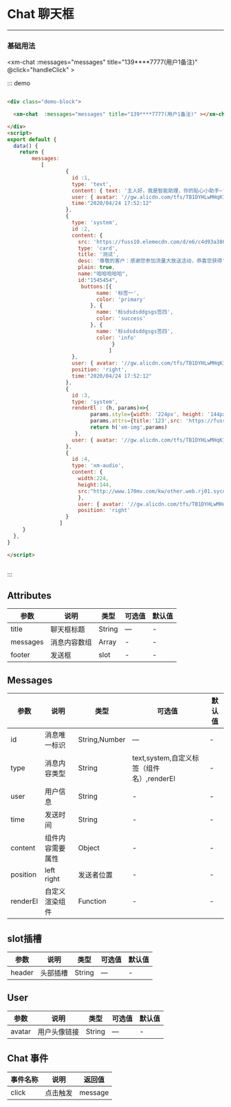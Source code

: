 # Chat 聊天框
----
### 基础用法
<div class="demo-block">

  <xm-chat  :messages="messages" title="139****7777(用户1备注)" @click="handleClick" ></xm-chat>

</div>
<script>
export default {
  data() {
    return {
        messages:
           [
                   {
                     id :1,
                     type: 'text',
                     content: { text: '主人好，我是智能助理，你的贴心小助手~' },
                     user: { avatar: '//gw.alicdn.com/tfs/TB1DYHLwMHqK1RjSZFEXXcGMXXa-56-62.svg' },
                     time:"2020/04/24 17:52:12"
                   },
                   {
                     type: 'system',
                     id :2,
                     content: {
                       src: 'https://fuss10.elemecdn.com/d/e6/c4d93a3805b3ce3f323f7974e6f78jpeg.jpeg',
                       type: 'card',
                       title: '测试',
                       desc: '尊敬的客户：感谢您参加流量大放送活动，恭喜您获得' ,
                       plain: true,
                       name:"哈哈哈哈哈",
                       id:"1545454",
                       buttons:[{
                             name: '标签一',
                             color: 'primary'
                           }, {
                             name: '标sdsdsddgsgs签四',
                             color: 'success'
                           }, {
                             name: '标sdsdsddgsgs签四',
                             color: 'info'
                           }
                                  ]
                     },
                     user: { avatar: '//gw.alicdn.com/tfs/TB1DYHLwMHqK1RjSZFEXXcGMXXa-56-62.svg' },
                     position: 'right',
                     time:"2020/04/24 17:52:12"
                   },
                   {
                     id :3,
                     type: 'system',
                     renderEl : (h, params)=>{
                           params.style={width: '224px', height: '144px' }
                           params.attrs={title:'123',src: 'https://fuss10.elemecdn.com/e/5d/4a731a90594a4af544c0c25941171jpeg.jpeg',}
                           return h('xm-img',params)
                      },
                     user: { avatar: '//gw.alicdn.com/tfs/TB1DYHLwMHqK1RjSZFEXXcGMXXa-56-62.svg' }
                   },
                   {
                     id :4,
                     type: 'xm-audio',
                     content: {
                       width:224,
                       height:144,
                       src:"http://www.170mv.com/kw/other.web.rj01.sycdn.kuwo.cn/resource/n3/2/63/3890495760.mp3"
                       },
                       user: { avatar: '//gw.alicdn.com/tfs/TB1DYHLwMHqK1RjSZFEXXcGMXXa-56-62.svg' },
                       position: 'right'
                   }
                 ]
     }
  },
  methods: {
   handleClick (item) {
     console.log(item)
   }
   }
}

</script>






::: demo
```html

<div class="demo-block">

  <xm-chat  :messages="messages" title="139****7777(用户1备注)" ></xm-chat>

</div>
<script>
export default {
  data() {
    return {
        messages:
           [
                   {
                     id :1,
                     type: 'text',
                     content: { text: '主人好，我是智能助理，你的贴心小助手~' },
                     user: { avatar: '//gw.alicdn.com/tfs/TB1DYHLwMHqK1RjSZFEXXcGMXXa-56-62.svg' },
                     time:"2020/04/24 17:52:12"
                   },
                   {
                     type: 'system',
                     id :2,
                     content: {
                       src: 'https://fuss10.elemecdn.com/d/e6/c4d93a3805b3ce3f323f7974e6f78jpeg.jpeg',
                       type: 'card',
                       title: '测试',
                       desc: '尊敬的客户：感谢您参加流量大放送活动，恭喜您获得' ,
                       plain: true,
                       name:"哈哈哈哈哈",
                       id:"1545454",
                        buttons:[{
                             name: '标签一',
                             color: 'primary'
                           }, {
                             name: '标sdsdsddgsgs签四',
                             color: 'success'
                           }, {
                             name: '标sdsdsddgsgs签四',
                             color: 'info'
                                  }
                                 ]
                     },
                     user: { avatar: '//gw.alicdn.com/tfs/TB1DYHLwMHqK1RjSZFEXXcGMXXa-56-62.svg' },
                     position: 'right',
                     time:"2020/04/24 17:52:12"
                   },
                   {
                     id :3,
                     type: 'system',
                     renderEl : (h, params)=>{
                           params.style={width: '224px', height: '144px' }
                           params.attrs={title:'123',src: 'https://fuss10.elemecdn.com/e/5d/4a731a90594a4af544c0c25941171jpeg.jpeg',}
                           return h('xm-img',params)
                      },
                     user: { avatar: '//gw.alicdn.com/tfs/TB1DYHLwMHqK1RjSZFEXXcGMXXa-56-62.svg' }
                   },
                   {
                     id :4,
                     type: 'xm-audio',
                     content: {
                       width:224,
                       height:144,
                       src:"http://www.170mv.com/kw/other.web.rj01.sycdn.kuwo.cn/resource/n3/2/63/3890495760.mp3"
                       },
                       user: { avatar: '//gw.alicdn.com/tfs/TB1DYHLwMHqK1RjSZFEXXcGMXXa-56-62.svg' },
                       position: 'right'
                   }
                 ]
     }
  },
}

</script>



```
:::

## Attributes

| 参数      | 说明          | 类型      | 可选值                           | 默认值  |
|---------- |-------------- |---------- |--------------------------------  |-------- |
| title	 | 聊天框标题	 | String	 | — | - |
| messages | 消息内容数组	 | Array |  - | - |
| footer | 发送框	 | slot |  - | - |


## Messages
| 参数      | 说明          | 类型      | 可选值                           | 默认值  |
|---------- |-------------- |---------- |--------------------------------  |-------- |
| id	 | 消息唯一标识	 | String,Number	 | — | - |
| type | 消息内容类型	 | String | text,system,自定义标签（组件名）,renderEl| - |
| user | 用户信息	 | String |-| - |
| time | 发送时间	 | String  | -| - |
| content | 组件内容需要属性	 | Object  | -| - |
| position | left right	 | 发送者位置  | -| - |
| renderEl | 自定义渲染组件	 | Function  | -| - |

## slot插槽
| 参数      | 说明          | 类型      | 可选值                           | 默认值  |
|---------- |-------------- |---------- |--------------------------------  |-------- |
| header	 | 头部插槽	 | String	 | — | - |

## User

| 参数      | 说明          | 类型      | 可选值                           | 默认值  |
|---------- |-------------- |---------- |--------------------------------  |-------- |
| avatar	 | 用户头像链接	 | String	 | — | - |

## Chat 事件
| 事件名称      | 说明          | 返回值  |
|---------- |-------------- |---------- |
| click | 点击触发 | message |
